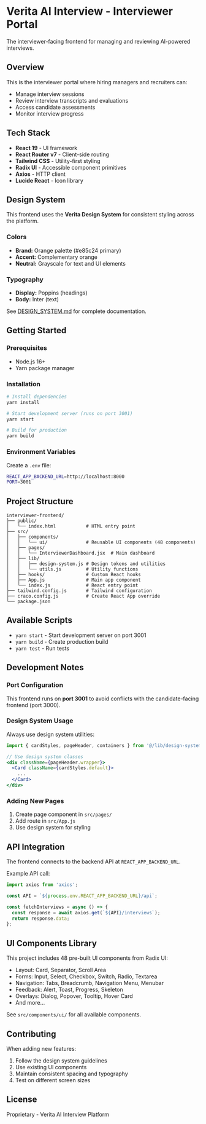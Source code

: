 # Verita AI Interview - Interviewer Portal

The interviewer-facing frontend for managing and reviewing AI-powered interviews.

## Overview

This is the interviewer portal where hiring managers and recruiters can:
- Manage interview sessions
- Review interview transcripts and evaluations
- Access candidate assessments
- Monitor interview progress

## Tech Stack

- **React 19** - UI framework
- **React Router v7** - Client-side routing
- **Tailwind CSS** - Utility-first styling
- **Radix UI** - Accessible component primitives
- **Axios** - HTTP client
- **Lucide React** - Icon library

## Design System

This frontend uses the **Verita Design System** for consistent styling across the platform.

### Colors
- **Brand:** Orange palette (#e85c24 primary)
- **Accent:** Complementary orange
- **Neutral:** Grayscale for text and UI elements

### Typography
- **Display:** Poppins (headings)
- **Body:** Inter (text)

See [DESIGN_SYSTEM.md](./DESIGN_SYSTEM.md) for complete documentation.

## Getting Started

### Prerequisites
- Node.js 16+
- Yarn package manager

### Installation

```bash
# Install dependencies
yarn install

# Start development server (runs on port 3001)
yarn start

# Build for production
yarn build
```

### Environment Variables

Create a `.env` file:

```bash
REACT_APP_BACKEND_URL=http://localhost:8000
PORT=3001
```

## Project Structure

```
interviewer-frontend/
├── public/
│   └── index.html           # HTML entry point
├── src/
│   ├── components/
│   │   └── ui/              # Reusable UI components (48 components)
│   ├── pages/
│   │   └── InterviewerDashboard.jsx  # Main dashboard
│   ├── lib/
│   │   ├── design-system.js # Design tokens and utilities
│   │   └── utils.js         # Utility functions
│   ├── hooks/               # Custom React hooks
│   ├── App.js               # Main app component
│   └── index.js             # React entry point
├── tailwind.config.js       # Tailwind configuration
├── craco.config.js          # Create React App override
└── package.json
```

## Available Scripts

- `yarn start` - Start development server on port 3001
- `yarn build` - Create production build
- `yarn test` - Run tests

## Development Notes

### Port Configuration
This frontend runs on **port 3001** to avoid conflicts with the candidate-facing frontend (port 3000).

### Design System Usage

Always use design system utilities:

```jsx
import { cardStyles, pageHeader, containers } from '@/lib/design-system';

// Use design system classes
<div className={pageHeader.wrapper}>
  <Card className={cardStyles.default}>
    ...
  </Card>
</div>
```

### Adding New Pages

1. Create page component in `src/pages/`
2. Add route in `src/App.js`
3. Use design system for styling

## API Integration

The frontend connects to the backend API at `REACT_APP_BACKEND_URL`.

Example API call:
```jsx
import axios from 'axios';

const API = `${process.env.REACT_APP_BACKEND_URL}/api`;

const fetchInterviews = async () => {
  const response = await axios.get(`${API}/interviews`);
  return response.data;
};
```

## UI Components Library

This project includes 48 pre-built UI components from Radix UI:

- Layout: Card, Separator, Scroll Area
- Forms: Input, Select, Checkbox, Switch, Radio, Textarea
- Navigation: Tabs, Breadcrumb, Navigation Menu, Menubar
- Feedback: Alert, Toast, Progress, Skeleton
- Overlays: Dialog, Popover, Tooltip, Hover Card
- And more...

See `src/components/ui/` for all available components.

## Contributing

When adding new features:
1. Follow the design system guidelines
2. Use existing UI components
3. Maintain consistent spacing and typography
4. Test on different screen sizes

## License

Proprietary - Verita AI Interview Platform
